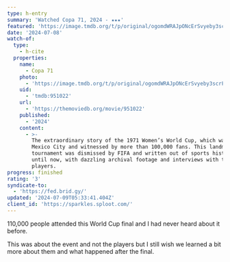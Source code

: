 ```yaml
---
type: h-entry
summary: 'Watched Copa 71, 2024 - ★★★'
featured: 'https://image.tmdb.org/t/p/original/ogomdWRAJpONcErSvyeby3scrFn.jpg'
date: '2024-07-08'
watch-of:
  type:
    - h-cite
  properties:
    name:
      - Copa 71
    photo:
      - 'https://image.tmdb.org/t/p/original/ogomdWRAJpONcErSvyeby3scrFn.jpg'
    uid:
      - 'tmdb:951022'
    url:
      - 'https://themoviedb.org/movie/951022'
    published:
      - '2024'
    content:
      - >-
        The extraordinary story of the 1971 Women’s World Cup, which was held in
        Mexico City and witnessed by more than 100,000 fans. This landmark
        tournament was dismissed by FIFA and written out of sports history –
        until now, with dazzling archival footage and interviews with the former
        players.
progress: finished
rating: '3'
syndicate-to:
  - 'https://fed.brid.gy/'
updated: '2024-07-09T05:33:41.404Z'
client_id: 'https://sparkles.sploot.com/'
---
```

110,000 people attended this World Cup final and I had never heard about it before.

This was about the event and not the players but I still wish we learned a bit more about them and what happened after the final.
